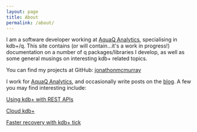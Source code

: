```yaml
---
layout: page
title: About
permalink: /about/
---
```


I am a software developer working at [AquaQ Analytics](https://www.aquaq.co.uk),
specialising in kdb+/q. This site contains (or will contain...it's a work in 
progress!) documentation on a number of q packages/libraries I develop, as well 
as some general musings on interesting kdb+ related topics.

You can find my projects at GitHub:
[jonathonmcmurray](https://github.com/jonathonmcmurray)

I work for [AquaQ Analytics](https://www.aquaq.co.uk), and occasionally write
posts on the [blog](https://www.aquaq.co.uk/blog). A few you may find 
interesting include:

[Using kdb+ with REST APIs](https://www.aquaq.co.uk/q/using-kdb-with-rest-apis/)

[Cloud kdb+](https://www.aquaq.co.uk/q/cloud-kdb-2/)

[Faster recovery with kdb+ tick](https://www.aquaq.co.uk/q/faster-recovery-with-kdb-tick/)